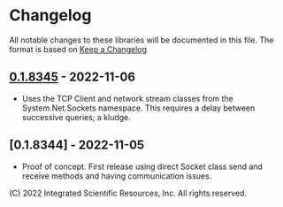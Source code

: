 # Changelog
All notable changes to these libraries will be documented in this file.
The format is based on [Keep a Changelog](https://keepachangelog.com/en/1.0.0/)

## [0.1.8345] - 2022-11-06
* Uses the TCP Client and network stream classes from the System.Net.Sockets namespace. This requires a delay between successive queries; a kludge. 

## [0.1.8344] - 2022-11-05
* Proof of concept. First release using direct Socket class send and receive methods and having communication issues.

\(C\) 2022 Integrated Scientific Resources, Inc. All rights reserved.

[0.1.8345]: https://github.com/ATECoder/dn.vi.lite
